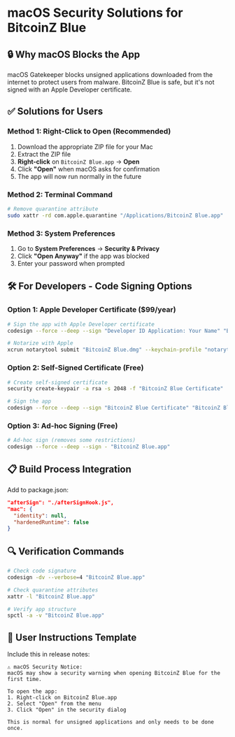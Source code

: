 # macOS Security Solutions for BitcoinZ Blue

## 🔒 Why macOS Blocks the App

macOS Gatekeeper blocks unsigned applications downloaded from the internet to protect users from malware. BitcoinZ Blue is safe, but it's not signed with an Apple Developer certificate.

## ✅ Solutions for Users

### Method 1: Right-Click to Open (Recommended)
1. Download the appropriate ZIP file for your Mac
2. Extract the ZIP file
3. **Right-click** on `BitcoinZ Blue.app` → **Open**
4. Click **"Open"** when macOS asks for confirmation
5. The app will now run normally in the future

### Method 2: Terminal Command
```bash
# Remove quarantine attribute
sudo xattr -rd com.apple.quarantine "/Applications/BitcoinZ Blue.app"
```

### Method 3: System Preferences
1. Go to **System Preferences** → **Security & Privacy**
2. Click **"Open Anyway"** if the app was blocked
3. Enter your password when prompted

## 🛠️ For Developers - Code Signing Options

### Option 1: Apple Developer Certificate ($99/year)
```bash
# Sign the app with Apple Developer certificate
codesign --force --deep --sign "Developer ID Application: Your Name" "BitcoinZ Blue.app"

# Notarize with Apple
xcrun notarytool submit "BitcoinZ Blue.dmg" --keychain-profile "notarytool-profile" --wait
```

### Option 2: Self-Signed Certificate (Free)
```bash
# Create self-signed certificate
security create-keypair -a rsa -s 2048 -f "BitcoinZ Blue Certificate"

# Sign the app
codesign --force --deep --sign "BitcoinZ Blue Certificate" "BitcoinZ Blue.app"
```

### Option 3: Ad-hoc Signing (Free)
```bash
# Ad-hoc sign (removes some restrictions)
codesign --force --deep --sign - "BitcoinZ Blue.app"
```

## 📋 Build Process Integration

Add to package.json:
```json
"afterSign": "./afterSignHook.js",
"mac": {
  "identity": null,
  "hardenedRuntime": false
}
```

## 🔍 Verification Commands

```bash
# Check code signature
codesign -dv --verbose=4 "BitcoinZ Blue.app"

# Check quarantine attributes
xattr -l "BitcoinZ Blue.app"

# Verify app structure
spctl -a -v "BitcoinZ Blue.app"
```

## 📝 User Instructions Template

Include this in release notes:

```
⚠️ macOS Security Notice:
macOS may show a security warning when opening BitcoinZ Blue for the first time.

To open the app:
1. Right-click on BitcoinZ Blue.app
2. Select "Open" from the menu
3. Click "Open" in the security dialog

This is normal for unsigned applications and only needs to be done once.
```
